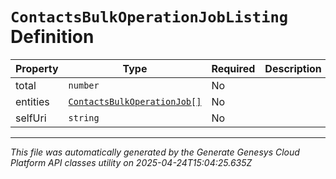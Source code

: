 # `ContactsBulkOperationJobListing` Definition

| Property | Type | Required | Description |
|----------|------|----------|-------------|
| total | `number` | No |  |
| entities | [`ContactsBulkOperationJob[]`](contactsbulkoperationjob-definition.md) | No |  |
| selfUri | `string` | No |  |

---

*This file was automatically generated by the Generate Genesys Cloud Platform API classes utility on 2025-04-24T15:04:25.635Z*